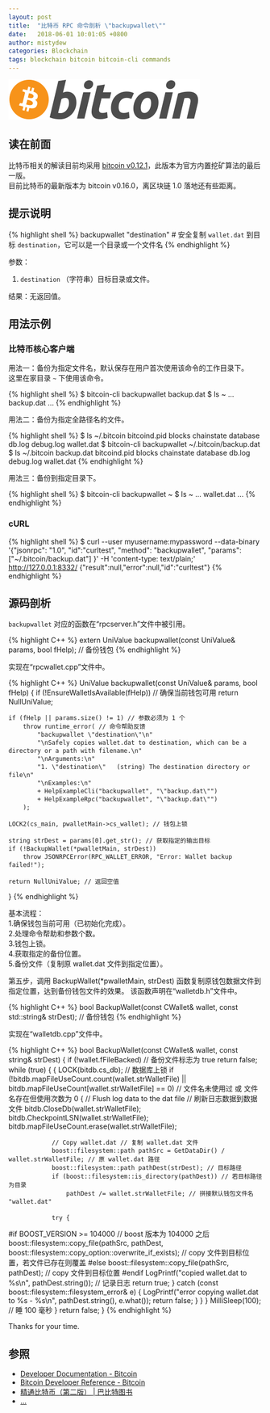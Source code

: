 ```yaml
---
layout: post
title:  "比特币 RPC 命令剖析 \"backupwallet\""
date:   2018-06-01 10:01:05 +0800
author: mistydew
categories: Blockchain
tags: blockchain bitcoin bitcoin-cli commands
---
```

![bitcoin](/images/20180504/bitcoin.svg)

## 读在前面
比特币相关的解读目前均采用 [bitcoin v0.12.1](https://github.com/bitcoin/bitcoin/tree/v0.12.1)，此版本为官方内置挖矿算法的最后一版。<br>
目前比特币的最新版本为 bitcoin v0.16.0，离区块链 1.0 落地还有些距离。

## 提示说明

{% highlight shell %}
backupwallet "destination" # 安全复制 `wallet.dat` 到目标 `destination`，它可以是一个目录或一个文件名
{% endhighlight %}

参数：<br>
1. `destination` （字符串）目标目录或文件。

结果：无返回值。

## 用法示例

### 比特币核心客户端

用法一：备份为指定文件名，默认保存在用户首次使用该命令的工作目录下。<br>
这里在家目录 `~` 下使用该命令。

{% highlight shell %}
$ bitcoin-cli backupwallet backup.dat
$ ls ~
... backup.dat ...
{% endhighlight %}

用法二：备份为指定全路径名的文件。

{% highlight shell %}
$ ls ~/.bitcoin
bitcoind.pid blocks chainstate database db.log debug.log wallet.dat
$ bitcoin-cli backupwallet ~/.bitcoin/backup.dat
$ ls ~/.bitcoin
backup.dat bitcoind.pid blocks chainstate database db.log debug.log wallet.dat
{% endhighlight %}

用法三：备份到指定目录下。

{% highlight shell %}
$ bitcoin-cli backupwallet ~
$ ls ~
... wallet.dat ...
{% endhighlight %}

### cURL

{% highlight shell %}
$ curl --user myusername:mypassword --data-binary '{"jsonrpc": "1.0", "id":"curltest", "method": "backupwallet", "params": ["~/.bitcoin/backup.dat"] }' -H 'content-type: text/plain;' http://127.0.0.1:8332/
{"result":null,"error":null,"id":"curltest"}
{% endhighlight %}

## 源码剖析
`backupwallet` 对应的函数在“rpcserver.h”文件中被引用。

{% highlight C++ %}
extern UniValue backupwallet(const UniValue& params, bool fHelp); // 备份钱包
{% endhighlight %}

实现在“rpcwallet.cpp”文件中。

{% highlight C++ %}
UniValue backupwallet(const UniValue& params, bool fHelp)
{
    if (!EnsureWalletIsAvailable(fHelp)) // 确保当前钱包可用
        return NullUniValue;
    
    if (fHelp || params.size() != 1) // 参数必须为 1 个
        throw runtime_error( // 命令帮助反馈
            "backupwallet \"destination\"\n"
            "\nSafely copies wallet.dat to destination, which can be a directory or a path with filename.\n"
            "\nArguments:\n"
            "1. \"destination\"   (string) The destination directory or file\n"
            "\nExamples:\n"
            + HelpExampleCli("backupwallet", "\"backup.dat\"")
            + HelpExampleRpc("backupwallet", "\"backup.dat\"")
        );

    LOCK2(cs_main, pwalletMain->cs_wallet); // 钱包上锁

    string strDest = params[0].get_str(); // 获取指定的输出目标
    if (!BackupWallet(*pwalletMain, strDest))
        throw JSONRPCError(RPC_WALLET_ERROR, "Error: Wallet backup failed!");

    return NullUniValue; // 返回空值
}
{% endhighlight %}

基本流程：<br>
1.确保钱包当前可用（已初始化完成）。<br>
2.处理命令帮助和参数个数。<br>
3.钱包上锁。<br>
4.获取指定的备份位置。<br>
5.备份文件（复制原 wallet.dat 文件到指定位置）。

第五步，调用 BackupWallet(*pwalletMain, strDest) 函数复制原钱包数据文件到指定位置，达到备份钱包文件的效果。
该函数声明在“walletdb.h”文件中。

{% highlight C++ %}
bool BackupWallet(const CWallet& wallet, const std::string& strDest); // 备份钱包
{% endhighlight %}

实现在“walletdb.cpp”文件中。

{% highlight C++ %}
bool BackupWallet(const CWallet& wallet, const string& strDest)
{
    if (!wallet.fFileBacked) // 备份文件标志为 true
        return false;
    while (true)
    {
        {
            LOCK(bitdb.cs_db); // 数据库上锁
            if (!bitdb.mapFileUseCount.count(wallet.strWalletFile) || bitdb.mapFileUseCount[wallet.strWalletFile] == 0) // 文件名未使用过 或 文件名存在但使用次数为 0
            {
                // Flush log data to the dat file // 刷新日志数据到数据文件
                bitdb.CloseDb(wallet.strWalletFile);
                bitdb.CheckpointLSN(wallet.strWalletFile);
                bitdb.mapFileUseCount.erase(wallet.strWalletFile);

                // Copy wallet.dat // 复制 wallet.dat 文件
                boost::filesystem::path pathSrc = GetDataDir() / wallet.strWalletFile; // 原 wallet.dat 路径
                boost::filesystem::path pathDest(strDest); // 目标路径
                if (boost::filesystem::is_directory(pathDest)) // 若目标路径为目录
                    pathDest /= wallet.strWalletFile; // 拼接默认钱包文件名 "wallet.dat"

                try {
#if BOOST_VERSION >= 104000 // boost 版本为 104000 之后
                    boost::filesystem::copy_file(pathSrc, pathDest, boost::filesystem::copy_option::overwrite_if_exists); // copy 文件到目标位置，若文件已存在则覆盖
#else
                    boost::filesystem::copy_file(pathSrc, pathDest); // copy 文件到目标位置
#endif
                    LogPrintf("copied wallet.dat to %s\n", pathDest.string()); // 记录日志
                    return true;
                } catch (const boost::filesystem::filesystem_error& e) {
                    LogPrintf("error copying wallet.dat to %s - %s\n", pathDest.string(), e.what());
                    return false;
                }
            }
        }
        MilliSleep(100); // 睡 100 毫秒
    }
    return false;
}
{% endhighlight %}

Thanks for your time.

## 参照
* [Developer Documentation - Bitcoin](https://bitcoin.org/en/developer-documentation)
* [Bitcoin Developer Reference - Bitcoin](https://bitcoin.org/en/developer-reference#backupwallet)
* [精通比特币（第二版） \| 巴比特图书](http://book.8btc.com/masterbitcoin2cn)
* [...](https://github.com/mistydew/blockchain)
